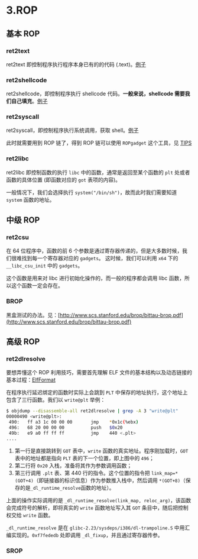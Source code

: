 # 3.ROP

## 基本 ROP

### ret2text

ret2text 即控制程序执行程序本身已有的的代码 (.text)。[例子](https://github.com/ctf-wiki/ctf-challenges/raw/master/pwn/stackoverflow/ret2text/bamboofox-ret2text/ret2text)

### ret2shellcode

ret2shellcode，即控制程序执行 shellcode 代码。**一般来说，shellcode 需要我们自己填充**。[例子](https://github.com/ctf-wiki/ctf-challenges/raw/master/pwn/stackoverflow/ret2shellcode/ret2shellcode-example/ret2shellcode)

### ret2syscall

ret2syscall，即控制程序执行系统调用，获取 shell。[例子](https://github.com/ctf-wiki/ctf-challenges/raw/master/pwn/stackoverflow/ret2syscall/bamboofox-ret2syscall/rop)

此时就需要用到 ROP 链了，得到 ROP 链可以使用 `ROPgadget` 这个工具，见 [TIPS](https://github.com/shesl-meow/Note/tree/687b2064a0a6a9909107f1bc42f10d61e939dc26/%E9%A2%98%E7%9B%AE/TIPS.md)

### ret2libc

ret2libc 即控制函数的执行 `libc` 中的函数，通常是返回至某个函数的 `plt` 处或者函数的具体位置 (即函数对应的 `got` 表项的内容)。

一般情况下，我们会选择执行 `system("/bin/sh")`，故而此时我们需要知道 `system` 函数的地址。

## 中级 ROP

### ret2csu

在 64 位程序中，函数的前 6 个参数是通过寄存器传递的，但是大多数时候，我们很难找到每一个寄存器对应的 `gadgets`。 这时候，我们可以利用 `x64` 下的 `__libc_csu_init` 中的 `gadgets`。

这个函数是用来对 libc 进行初始化操作的，而一般的程序都会调用 libc 函数，所以这个函数一定会存在。

### BROP

黑盒测试的办法。见：[http://www.scs.stanford.edu/brop/bittau-brop.pdf](http://www.scs.stanford.edu/brop/bittau-brop.pdf)

## 高级 ROP

### ret2dlresolve

要想弄懂这个 ROP 利用技巧，需要首先理解 ELF 文件的基本结构以及动态链接的基本过程：[ElfFormat](../../linuxaudit/elfformat.md)

在程序执行延迟绑定的函数时实际上会跳到 `PLT` 中保存的地址执行，这个地址上包含了三行函数。我们以 `write@plt` 举例：

```bash
$ objdump --disassemble-all ret2dlresolve | grep -A 3 "write@plt" 
00000490 <write@plt>:
 490:   ff a3 1c 00 00 00       jmp    *0x1c(%ebx)
 496:   68 20 00 00 00          push   $0x20
 49b:   e9 a0 ff ff ff          jmp    440 <.plt>
....
```

1. 第一行是直接跳转到 `GOT` 表中，`write` 函数的真实地址。程序刚加载时，`GOT` 表中的地址都是指向 `PLT` 表的下一个位置，即上图中的 `496`；
2. 第二行将 `0x20` 入栈，准备将其作为参数调用函数；
3. 第三行调用 `.plt` 表、第 440 行的指令。这个位置的指令把 `link_map=*(GOT+4)`（即链接器的标识信息）作为参数推入栈中，然后调用 `*(GOT+8)`（保存的是`_dl_runtime_resolve`函数的地址）。

上面的操作实际调用的是 `_dl_runtime_resolve(link_map, reloc_arg)`，该函数会完成符号的解析，即将真实的 `write` 函数地址写入其 `GOT` 条目中，随后把控制权交给 `write` 函数。

`_dl_runtime_resolve` 是在 `glibc-2.23/sysdeps/i386/dl-trampoline.S` 中用汇编实现的。`0xf7fededb` 处即调用 `_dl_fixup`，并且通过寄存器传参。

### SROP
